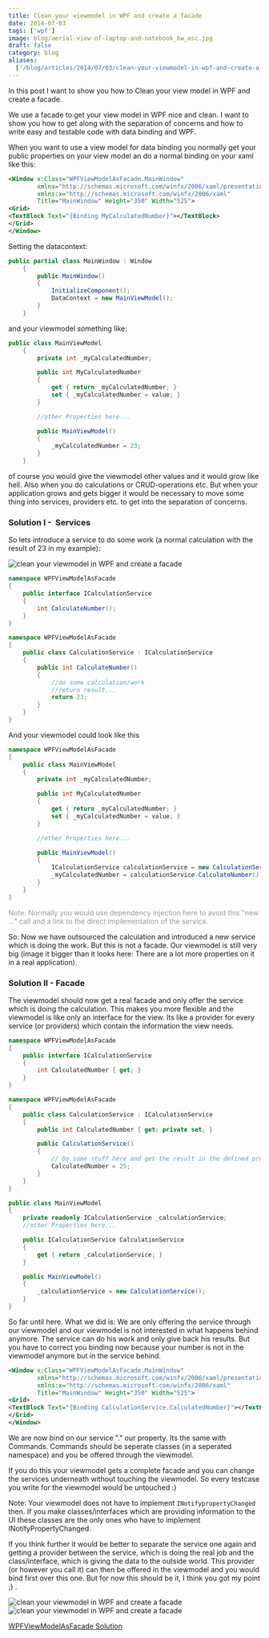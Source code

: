 ```yaml
---
title: Clean your viewmodel in WPF and create a facade
date: 2014-07-03
tags: ['wpf']
image: blog/aerial-view-of-laptop-and-notebook_bw_osc.jpg
draft: false
category: blog
aliases:
  ['/blog/articles/2014/07/03/clean-your-viewmodel-in-wpf-and-create-a-facade/']
---
```


In this post I want to show you how to Clean your view model in WPF and create a facade.

We use a facade to get your view model in WPF nice and clean. I want to show you how to get along with the separation of concerns and how to write easy and testable code with data binding and WPF.

When you want to use a view model for data binding you normally get your public properties on your view model an do a normal binding on your xaml like this:

```xml
<Window x:Class="WPFViewModelAsFacade.MainWindow"
        xmlns="http://schemas.microsoft.com/winfx/2006/xaml/presentation"
        xmlns:x="http://schemas.microsoft.com/winfx/2006/xaml"
        Title="MainWindow" Height="350" Width="525">
<Grid>
<TextBlock Text="{Binding MyCalculatedNumber}"></TextBlock>
</Grid>
</Window>
```

Setting the datacontext:

```csharp
public partial class MainWindow : Window
    {
        public MainWindow()
        {
            InitializeComponent();
            DataContext = new MainViewModel();
        }
    }
```

and your viewmodel something like:

```csharp
public class MainViewModel
    {
        private int _myCalculatedNumber;

        public int MyCalculatedNumber
        {
            get { return _myCalculatedNumber; }
            set { _myCalculatedNumber = value; }
        }

        //other Properties here...

        public MainViewModel()
        {
            _myCalculatedNumber = 23;
        }
    }
```

of course you would give the viewmodel other values and it would grow like hell. Also when you do calculations or CRUD-operations etc. But when your application grows and gets bigger it would be necessary to move some thing into services, providers etc. to get into the separation of concerns.

### Solution I -  Services

So lets introduce a service to do some work (a normal calculation with the result of 23 in my example):

![clean your viewmodel in WPF and create a facade](https://cdn.offering.solutions/img/articles/2014-07-03/1.jpg)

```csharp
namespace WPFViewModelAsFacade
{
    public interface ICalculationService
    {
        int CalculateNumber();
    }
}
```

```csharp
namespace WPFViewModelAsFacade
{
    public class CalculationService : ICalculationService
    {
        public int CalculateNumber()
        {
            //do some calculation/work
            //return result...
            return 23;
        }
    }
}
```

And your viewmodel could look like this

```csharp
namespace WPFViewModelAsFacade
{
    public class MainViewModel
    {
        private int _myCalculatedNumber;

        public int MyCalculatedNumber
        {
            get { return _myCalculatedNumber; }
            set { _myCalculatedNumber = value; }
        }

        //other Properties here...

        public MainViewModel()
        {
            ICalculationService calculationService = new CalculationService();
            _myCalculatedNumber = calculationService.CalculateNumber();
        }
    }
}
```

<span style="color: #999999;">Note: Normally you would use dependency injection here to avoid this "new ..." call and a link to the direct implementation of the service.</span>

So: Now we have outsourced the calculation and introduced a new service which is doing the work. But this is not a facade. Our viewmodel is still very big (image it bigger than it looks here: There are a lot more properties on it in a real application).

### Solution II - Facade

The viewmodel should now get a real facade and only offer the service which is doing the calculation. This makes you more flexible and the viewmodel is like only an interface for the view. Its like a provider for every service (or providers) which contain the information the view needs.

```csharp
namespace WPFViewModelAsFacade
{
    public interface ICalculationService
    {
        int CalculatedNumber { get; }
    }
}
```

```csharp
namespace WPFViewModelAsFacade
{
    public class CalculationService : ICalculationService
    {
        public int CalculatedNumber { get; private set; }

        public CalculationService()
        {
            // Do some stuff here and get the result in the defined property
            CalculatedNumber = 25;
        }
    }
}
```

```csharp
public class MainViewModel
{
    private readonly ICalculationService _calculationService;
    //other Properties here...

    public ICalculationService CalculationService
    {
        get { return _calculationService; }
    }

    public MainViewModel()
    {
        _calculationService = new CalculationService();
    }
}
```

So far until here. What we did is: We are only offering the service through our viewmodel and our viewmodel is not interested in what happens behind anymore. The service can do his work and only give back his results. But you have to correct you binding now because your number is not in the viewmodel anymore but in the service behind.

```xml
<Window x:Class="WPFViewModelAsFacade.MainWindow"
        xmlns="http://schemas.microsoft.com/winfx/2006/xaml/presentation"
        xmlns:x="http://schemas.microsoft.com/winfx/2006/xaml"
        Title="MainWindow" Height="350" Width="525">
<Grid>
<TextBlock Text="{Binding CalculationService.CalculatedNumber}"></TextBlock>
</Grid>
</Window>
```

We are now bind on our service "." our property. Its the same with Commands. Commands should be seperate classes (in a seperated namespace) and you be offered through the viewmodel.

If you do this your viewmodel gets a complete facade and you can change the services underneath without touching the viewmodel. So every testcase you write for the viewmodel would be untouched :)

Note: Your viewmodel does not have to implement `INotifypropertyChanged` then. If you make classes/interfaces which are providing information to the UI these classes are the only ones who have to implement INotifyPropertyChanged.

If you think further it would be better to separate the service one again and getting a provider between the service, which is doing the real job and the class/interface, which is giving the data to the outside world. This provider (or however you call it) can then be offered in the viewmodel and you would bind first over this one. But for now this should be it, I think you got my point ;) .

![clean your viewmodel in WPF and create a facade](https://cdn.offering.solutions/img/articles/2014-07-03/2.jpg)
![clean your viewmodel in WPF and create a facade](https://cdn.offering.solutions/img/articles/2014-07-03/Facade.jpg)

[WPFViewModelAsFacade Solution](https://cdn.offering.solutions/img/articles/2014-07-03/WpfViewModelAsFacade.zip)

```

```
